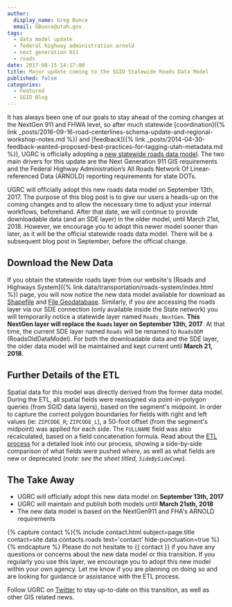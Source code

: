 ```yaml
---
author:
  display_name: Greg Bunce
  email: GBunce@utah.gov
tags:
  - data model update
  - federal highway administration arnold
  - next generation 911
  - roads
date: 2017-08-15 14:17:00
title: Major update coming to the SGID Statewide Roads Data Model
published: false
categories:
  - Featured
  - SGID Blog
---
```


It has always been one of our goals to stay ahead of the coming changes at the NextGen 911 and FHWA level, so after much statewide [coordination]({% link _posts/2016-09-16-road-centerlines-schema-update-and-regional-workshop-notes.md %}) and [feedback]({% link _posts/2014-04-30-feedback-wanted-proposed-best-practices-for-tagging-utah-metadata.md %}), UGRC is officially adopting a [new statewide roads data model](https://docs.google.com/spreadsheets/d/1jQ_JuRIEtzxj60F0FAGmdu5JrFpfYBbSt3YzzCjxpfI/edit#gid=811360546). The two main drivers for this update are the Next Generation 911 GIS requirements and the Federal Highway Administration’s All Roads Network Of Linear-referenced Data (ARNOLD) reporting requirements for state DOTs.

UGRC will officially adopt this new roads data model on September 13th, 2017. The purpose of this blog post is to give our users a heads-up on the coming changes and to allow the necessary time to adjust your internal workflows, beforehand. After that date, we will continue to provide downloadable data (and an SDE layer) in the older model, until March 21st, 2018.  However, we encourage you to adopt this newer model sooner than later, as it will be the official statewide roads data model. There will be a subsequent blog post in September, before the official change.

## Download the New Data

If you obtain the statewide roads layer from our website's [Roads and Highways System]({% link data/transportation/roads-system/index.html %}) page, you will now notice the new data model available for download as [Shapefile](https://drive.google.com/file/d/1PH915l5o6fNeJXyM87kpR5B6y8-KdXkG/view?usp=sharing) and [File Geodatabase](https://drive.google.com/file/d/1-Op_k6K_ZoEOk6FMVhhRhLF1dbJ2voic/view?usp=sharing). Similarly, if you are accessing the roads layer via our SDE connection (only available inside the State network) you will temporarily notice a statewide layer named `Roads_NextGen`. **This NextGen layer will replace the `Roads` layer on September 13th, 2017**. At that time, the current SDE layer named `Roads` will be renamed to `RoadsODM` (RoadsOldDataModel).  For both the downloadable data and the SDE layer, the older data model will be maintained and kept current until **March 21, 2018**.

## Further Details of the ETL

Spatial data for this model was directly derived from the former data model. During the ETL, all spatial fields were reassigned via point-in-polygon queries (from SGID data layers), based on the segment's midpoint. In order to capture the correct polygon boundaries for fields with right and left values (ie: `ZIPCODE_R`; `ZIPCODE_L`), a 50-foot offset (from the segment's midpoint) was applied for each side. The `FULLNAME` field was also recalculated, based on a field concatenation formula. Read about the [ETL process](https://docs.google.com/spreadsheets/d/1-oxxE6Ib45tJrySXmz3KnpGtBz_xJBMpVYR4T49CwPI/edit?usp=sharing) for a detailed look into our process, showing a side-by-side comparison of what fields were pushed where, as well as what fields are new or deprecated (_note: see the sheet titled, `SideBySideComp`_).

## The Take Away

- UGRC will officially adopt this new data model on **September 13th, 2017**
- UGRC will maintain and publish both models until **March 21sth, 2018**
- The new data model is based on the NextGen911 and FHA's ARNOLD requirements

{% capture contact %}{% include contact.html subject=page.title contact=site.data.contacts.roads text='contact' hide-punctuation=true %}{% endcapture %}
Please do not hesitate to {{ contact }} if you have any questions or concerns about the new data model or this transition. If you regularly you use this layer, we encourage you to adopt this new model within your own agency. Let me know if you are planning on doing so and are looking for guidance or assistance with the ETL process.

Follow UGRC on [Twitter](https://twitter.com/MapUtah?lang=en) to stay up-to-date on this transition, as well as other GIS related news.
